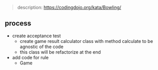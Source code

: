 > description: https://codingdojo.org/kata/Bowling/

## process

* create acceptance test
    * create game result calculator class with method calculate to be agnostic of the code
    * this class will be refactorize at the end 
* add code for rule
  * Game